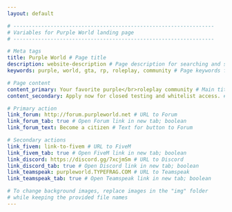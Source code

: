 ```yaml
---
layout: default

# -----------------------------------------------------------------
# Variables for Purple World landing page
# -----------------------------------------------------------------

# Meta tags
title: Purple World # Page title
description: website-description # Page description for searching and sharing
keywords: purple, world, gta, rp, roleplay, community # Page keywords for searching

# Page content
content_primary: Your favorite purple</br>roleplay community # Main title
content_secondary: Apply now for closed testing and whitelist access. # Subtitle

# Primary action
link_forum: http://forum.purpleworld.net # URL to Forum
link_forum_tab: true # Open Forum link in new tab; boolean
link_forum_text: Become a citizen # Text for button to Forum

# Secondary actions
link_fivem: link-to-fivem # URL to FiveM
link_fivem_tab: true # Open FiveM link in new tab; boolean
link_discord: https://discord.gg/7xcjmSm # URL to Discord
link_discord_tab: true # Open Discord link in new tab; boolean
link_teamspeak: purpleworld.TYPEFRAG.COM # URL to Teamspeak
link_teamspeak_tab: true # Open Teamspeak link in new tab; boolean

# To change background images, replace images in the "img" folder
# while keeping the provided file names
---
```

